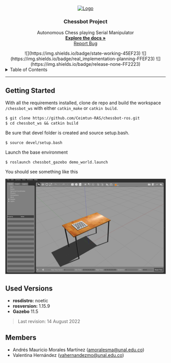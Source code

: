 


<!-- PROJECT LOGO -->
<br />
<div align="center">
  <a href="https://github.com/Ceimtun-RAS/chessbot-ros/">
    <img src="https://github.com/Ceimtun-RAS/chessbot-ros/docs/imgs/github_frame.png" alt="Logo" width="80" height="80">
  </a>

  <h3 align="center">Chessbot Project</h3>

  <p align="center">
    Autonomous Chess playing Serial Manipulator 
    <br />
    <a href="https://github.com/Ceimtun-RAS/chessbot-ros/wiki"><strong>Explore the docs »</strong></a>
    <br />
    <a href="https://github.com/Ceimtun-RAS/chessbot-ros/issues">Report Bug</a>
  </p>
</div>

<div align = "center">
![](https://img.shields.io/badge/state-working-45EF23)
![](https://img.shields.io/badge/real_implementation-planning-FFEF23)
![](https://img.shields.io/badge/release-none-FF2223)
</div>
<!-- TABLE OF CONTENTS -->
<details>
  <summary>Table of Contents</summary>
  <ol>
    <li>
      <a href="#about-the-project">About The Project</a>
      <ul>
        <li><a href="#built-with">Built With</a></li>
      </ul>
    </li>
    <li>
      <a href="#getting-started">Getting Started</a>
      <ul>
        <li><a href="#prerequisites">Prerequisites</a></li>
        <li><a href="#installation">Installation</a></li>
      </ul>
    </li>
    <li><a href="#usage">Usage</a></li>
    <li><a href="#roadmap">Roadmap</a></li>
    <li><a href="#contributing">Contributing</a></li>
    <li><a href="#license">License</a></li>
    <li><a href="#contact">Contact</a></li>
    <li><a href="#acknowledgments">Acknowledgments</a></li>
  </ol>
</details>

---




## Getting Started 
With all the requirements installed, clone de repo and build the workspace `/chessbot_ws` with either `catkin_make` or `catkin build`. 

```
$ git clone https://github.com/Ceimtun-RAS/chessbot-ros.git
$ cd chessbot_ws && catkin build 
```
Be sure that devel folder is created and source setup.bash. 
```
$ source devel/setup.bash
```
Launch the base environment 
```
$ roslaunch chessbot_gazebo demo_world.launch
```
You should see something like this


![simulation demo world image](https://github.com/Ceimtun-RAS/chessbot-ros/blob/docs/docs/imgs/base_demo_world.png)




## Used Versions 
* __rosdistro:__ noetic
* __rosversion:__ 1.15.9 
* __Gazebo__ 11.5 

> Last revision: 14 August 2022 

## Members 
* Andrés Mauricio Morales Martínez (amoralesma@unal.edu.co)
* Valentina Hernández (vahernandezmo@unal.edu.co)

